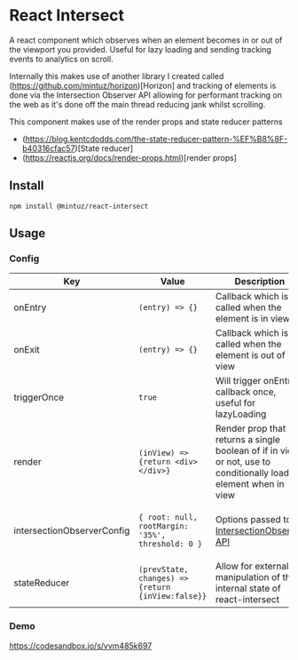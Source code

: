# React Intersect

A react component which observes when an element becomes in or out of the viewport you provided. Useful for lazy loading and sending tracking events to analytics on scroll.

Internally this makes use of another library I created called (https://github.com/mintuz/horizon)[Horizon] and tracking of elements is done via the Intersection Observer API allowing for performant tracking on the web as it's done off the main thread reducing jank whilst scrolling.

This component makes use of the render props and state reducer patterns
* (https://blog.kentcdodds.com/the-state-reducer-pattern-%EF%B8%8F-b40316cfac57)[State reducer]
* (https://reactjs.org/docs/render-props.html)[render props]

## Install

`npm install @mintuz/react-intersect`

## Usage

### Config

| Key   |      Value      | Description | Default |
|----------|-------------|-------------|-------------|
| onEntry | `(entry) => {}` | Callback which is called when the element is in view | N/A |
| onExit | `(entry) => {}` | Callback which is called when the element is out of view | N/A |
| triggerOnce | `true` | Will trigger onEntry callback once, useful for lazyLoading | false |
| render | `(inView) => {return <div></div>}` | Render prop that returns a single boolean of if in view or not, use to conditionally load an element when in view | N/A | 
| intersectionObserverConfig | ```{ root: null, rootMargin: '35%', threshold: 0 }``` | Options passed to [IntersectionObserver API](https://developer.mozilla.org/en-US/docs/Web/API/Intersection_Observer_API) | ```{ root: null rootMargin: '35%', threshold: 0 }``` |
| stateReducer | `(prevState, changes) => {return {inView:false}}` | Allow for external manipulation of the internal state of react-intersect | N/A |

### Demo
https://codesandbox.io/s/vvm485k697